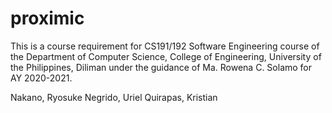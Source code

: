 # proximic
This is a course requirement for CS191/192 Software Engineering course of the Department of Computer Science, College of Engineering, University of the Philippines, Diliman under the guidance of Ma. Rowena C. Solamo for AY 2020-2021.

Nakano, Ryosuke
Negrido, Uriel
Quirapas, Kristian
